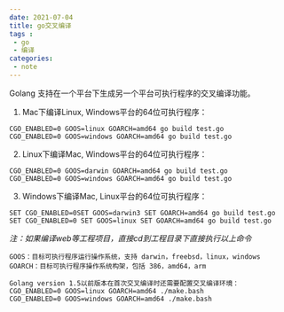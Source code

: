 ```yaml
---
date: 2021-07-04
title: go交叉编译
tags :
 - go
 - 编译
categories:
 - note
---
```

Golang 支持在一个平台下生成另一个平台可执行程序的交叉编译功能。

1. Mac下编译Linux, Windows平台的64位可执行程序：
```
CGO_ENABLED=0 GOOS=linux GOARCH=amd64 go build test.go
CGO_ENABLED=0 GOOS=windows GOARCH=amd64 go build test.go
```
2. Linux下编译Mac, Windows平台的64位可执行程序：
```
CGO_ENABLED=0 GOOS=darwin GOARCH=amd64 go build test.go
CGO_ENABLED=0 GOOS=windows GOARCH=amd64 go build test.go
```

3. Windows下编译Mac, Linux平台的64位可执行程序：
```
SET CGO_ENABLED=0SET GOOS=darwin3 SET GOARCH=amd64 go build test.go
SET CGO_ENABLED=0 SET GOOS=linux SET GOARCH=amd64 go build test.go
```

*注：如果编译web等工程项目，直接cd到工程目录下直接执行以上命令*

```
GOOS：目标可执行程序运行操作系统，支持 darwin，freebsd，linux，windows
GOARCH：目标可执行程序操作系统构架，包括 386，amd64，arm

Golang version 1.5以前版本在首次交叉编译时还需要配置交叉编译环境：
CGO_ENABLED=0 GOOS=linux GOARCH=amd64 ./make.bash
CGO_ENABLED=0 GOOS=windows GOARCH=amd64 ./make.bash
```
